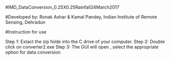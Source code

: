 #IMD_DataConversion_0.25X0.25Rainfall24March2017

#Developed by: Ronak Ashar & Kamal Pandey, Indian Institute of Remote Sensing, Dehradun

#Instruction for use

Step 1: Extact the zip folde into the C drive of your computer. 
Step 2: Double click on converter2.exe 
Step 3: The GUI will open , select the appropriate option for data conversion
